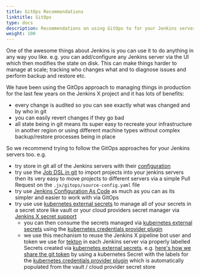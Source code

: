 ```yaml
---
title: GitOps Recommendations
linktitle: GitOps
type: docs
description: Recommendations on using GitOps to for your Jenkins servers
weight: 100
---
```


One of the awesome things about Jenkins is you can use it to do anything in any way you like. e.g. you can add/configure any Jenkins server via the UI which then modifies the state on disk. This can make things harder to manage at scale; tracking who changes what and to diagnose issues and perform backup and restore etc.

We have been using the GitOps approach to managing things in production for the last few years on the Jenkins X project and it has lots of benefits:

* every change is audited so you can see exactly what was changed and by who in git
* you can easily revert changes if they go bad
* all state being in git means its super easy to recreate your infrastructure in another region or using different machine types without complex backup/restore processes being in place

So we recommend trying to follow the GitOps approaches for your Jenkins servers too. e.g.

* try store in git all of the Jenkins servers with their [configuration](/v3/admin/guides/jenkins/getting-started/#configure-jenkins)
* try use the [Job DSL in git](/v3/admin/guides/jenkins/getting-started/#job-dsl) to import projects into your jenkins servers then its very easy to move projects to different servers via a simple Pull Request on the `.jx/gitops/source-config.yaml` file 
* try use [Jenkins Configuration As Code](https://www.jenkins.io/projects/jcasc/) as much as you can as its simpler and easier to work with via GitOps
* try use use [kubernetes external secrets](https://github.com/external-secrets/kubernetes-external-secrets) to manage all of your secrets in a secret store like vault or your cloud providers secret manager via [Jenkins X secret support](/v3/admin/setup/secrets/)
  * you can then consume the secrets managed via [kubernetes external secrets](https://github.com/external-secrets/kubernetes-external-secrets) using the [kubernetes credentials provider plugin](https://plugins.jenkins.io/kubernetes-credentials-provider/)
  * we use this mechanism to reuse the Jenkins X pipeline bot user and token we use for [tekton](https://github.com/tektoncd/pipeline) in each Jenkins server via properly labelled Secrets created via  [kubernetes external secrets](https://github.com/external-secrets/kubernetes-external-secrets). e.g. [here's how we share the git token](https://github.com/jenkins-x-charts/jenkins-resources/blob/main/charts/jenkins-resources/templates/tekton-git-secret.yaml#L15-L18) by using a kubernetes Secret with the labels for the [kubernetes credentials provider plugin](https://plugins.jenkins.io/kubernetes-credentials-provider/) which is automatically populated from the vault / cloud provider secret store